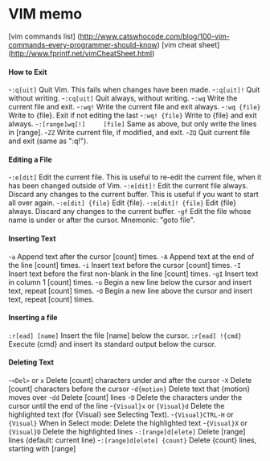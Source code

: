 
# VIM memo

[vim commands list] (http://www.catswhocode.com/blog/100-vim-commands-every-programmer-should-know)
[vim cheat sheet] (http://www.fprintf.net/vimCheatSheet.html)

#### How to Exit

-`:q[uit]` 	Quit Vim. This fails when changes have been made.
-`:q[uit]!` 	Quit without writing.
-`:cq[uit]` 	Quit always, without writing.
-`:wq` 	Write the current file and exit.
-`:wq!` 	Write the current file and exit always.
-`:wq {file}` 	Write to {file}. Exit if not editing the last
-`:wq! {file}` 	Write to {file} and exit always.
-`:[range]wq[!] 	[file]` Same as above, but only write the lines in [range].
-`ZZ` 	Write current file, if modified, and exit.
-`ZQ` 	Quit current file and exit (same as ":q!").

#### Editing a File

-`:e[dit]` 	Edit the current file. This is useful to re-edit the current file, when it has been changed outside of Vim.
-`:e[dit]!` 	Edit the current file always. Discard any changes to the current buffer. This is useful if you want to start all over again.
-`:e[dit] {file}` 	Edit {file}.
-`:e[dit]! {file}` 	Edit {file} always. Discard any changes to the current buffer.
-`gf` 	Edit the file whose name is under or after the cursor. Mnemonic: "goto file".

#### Inserting Text

-`a` 	Append text after the cursor [count] times.
-`A` 	Append text at the end of the line [count] times.
-`i` 	Insert text before the cursor [count] times.
-`I` 	Insert text before the first non-blank in the line [count] times.
-`gI` 	Insert text in column 1 [count] times.
-`o` 	Begin a new line below the cursor and insert text, repeat [count] times.
-`O` 	Begin a new line above the cursor and insert text, repeat [count] times.

#### Inserting a file

`:r[ead] [name]` 	Insert the file [name] below the cursor.
`:r[ead] !{cmd}` 	Execute {cmd} and insert its standard output below the cursor.

#### Deleting Text

-`<Del>` or
`x` 	Delete [count] characters under and after the cursor
-`X` 	Delete [count] characters before the cursor
-`d{motion}` 	Delete text that {motion} moves over
-`dd` 	Delete [count] lines
-`D` 	Delete the characters under the cursor until the end of the line
-`{Visual}x` or
`{Visual}d` 	Delete the highlighted text (for {Visual} see Selecting Text).
-`{Visual}CTRL-H` or
`{Visual}` 	When in Select mode: Delete the highlighted text
-`{Visual}X` or
`{Visual}D` 	Delete the highlighted lines
`-:[range]d[elete]` 	Delete [range] lines (default: current line)
-`:[range]d[elete] {count}` 	Delete {count} lines, starting with [range]
